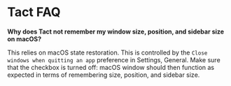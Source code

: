 # Tact FAQ

**Why does Tact not remember my window size, position, and sidebar size on macOS?**

This relies on macOS state restoration. This is controlled by the `Close windows when quitting an app` preference in Settings, General. Make sure that the checkbox is turned off: macOS window should then function as expected in terms of remembering size, position, and sidebar size.

